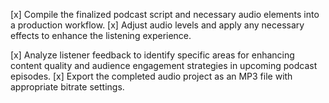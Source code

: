 [x] Compile the finalized podcast script and necessary audio elements into a production workflow.
[x] Adjust audio levels and apply any necessary effects to enhance the listening experience.


[x] Analyze listener feedback to identify specific areas for enhancing content quality and audience engagement strategies in upcoming podcast episodes.
[x] Export the completed audio project as an MP3 file with appropriate bitrate settings.